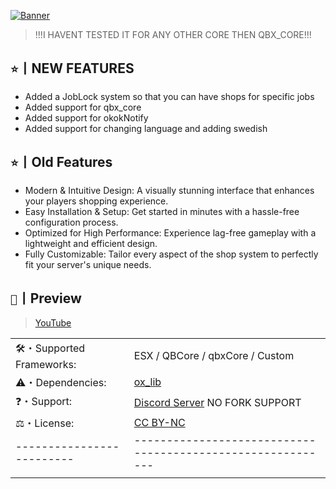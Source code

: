 [![Banner](https://i.imgur.com/7VB45gl.png)](https://discord.gg/jAnEnyGBef)

>!!!I HAVENT TESTED IT FOR ANY OTHER CORE THEN QBX_CORE!!!
## `⭐`丨NEW FEATURES

- Added a JobLock system so that you can have shops for specific jobs
- Added support for qbx_core
- Added support for okokNotify
- Added support for changing language and adding swedish

## `⭐`丨Old Features

- Modern & Intuitive Design: A visually stunning interface that enhances your players shopping experience.
- Easy Installation & Setup: Get started in minutes with a hassle-free configuration process.
- Optimized for High Performance: Experience lag-free gameplay with a lightweight and efficient design.
- Fully Customizable: Tailor every aspect of the shop system to perfectly fit your server's unique needs.

## `📸`丨Preview

> [YouTube](https://www.youtube.com/watch?v=8bjrRzsAj08)

|                           |                                                                  |
| ------------------------- | -----------------------------------------------------------      |
| 🛠️・Supported Frameworks: | ESX / QBCore / qbxCore / Custom                                  |
| ⚠️・Dependencies:         | [ox_lib](https://github.com/overextended/ox_lib/releases/)       |
| ❓・Support:              | [Discord Server](https://discord.gg/jAnEnyGBef) NO FORK SUPPORT  |
| ⚖️・License:              | [CC BY-NC](https://creativecommons.org/licenses/by-nc/4.0/)      |
| ------------------------- | -----------------------------------------------------------      |
|                           |                                                                  |